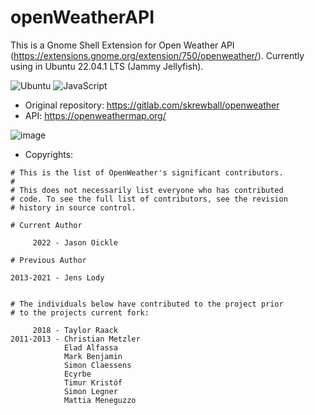 # openWeatherAPI

This is a Gnome Shell Extension for Open Weather API (https://extensions.gnome.org/extension/750/openweather/). Currently using in Ubuntu 22.04.1 LTS (Jammy Jellyfish). 

![Ubuntu](https://img.shields.io/badge/Ubuntu-E95420?style=for-the-badge&logo=ubuntu&logoColor=white) ![JavaScript](https://img.shields.io/badge/javascript-%23323330.svg?style=for-the-badge&logo=javascript&logoColor=%23F7DF1E)

- Original repository: https://gitlab.com/skrewball/openweather
- API: https://openweathermap.org/

![image](https://user-images.githubusercontent.com/60454486/205383935-fd19e6e7-0141-40a8-8531-df34571865c1.png) 



- Copyrights:
```
# This is the list of OpenWeather's significant contributors.
#
# This does not necessarily list everyone who has contributed
# code. To see the full list of contributors, see the revision
# history in source control.

# Current Author

     2022 - Jason Oickle

# Previous Author

2013-2021 - Jens Lody


# The individuals below have contributed to the project prior
# to the projects current fork:

     2018 - Taylor Raack
2011-2013 - Christian Metzler
            Elad Alfassa
            Mark Benjamin
            Simon Claessens
            Ecyrbe
            Timur Kristóf
            Simon Legner
            Mattia Meneguzzo

```
